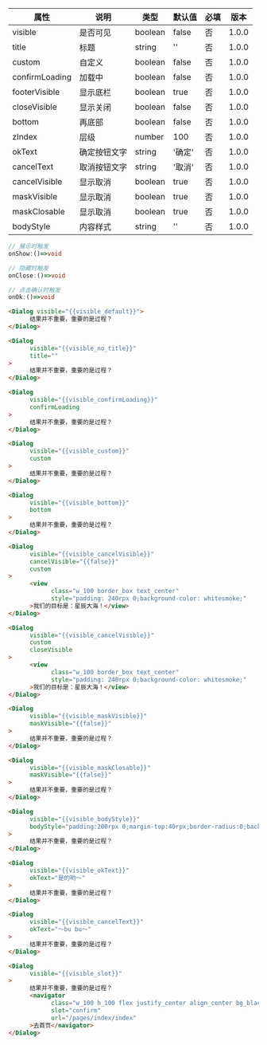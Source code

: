 | 属性 | 说明 | 类型 | 默认值 | 必填 | 版本 |
| - | - | - | - | - | - |
| visible | 是否可见 | boolean | false | 否 | 1.0.0 |
| title | 标题 | string | '' | 否 | 1.0.0 |
| custom | 自定义 | boolean | false | 否 | 1.0.0 |
| confirmLoading | 加载中 | boolean | false | 否 | 1.0.0 |
| footerVisible | 显示底栏 | boolean | true | 否 | 1.0.0 |
| closeVisible | 显示关闭 | boolean | false | 否 | 1.0.0 |
| bottom | 再底部 | boolean | false | 否 | 1.0.0 |
| zIndex | 层级 | number | 100 | 否 | 1.0.0 |
| okText | 确定按钮文字 | string | '确定' | 否 | 1.0.0 |
| cancelText | 取消按钮文字 | string | '取消' | 否 | 1.0.0 |
| cancelVisible | 显示取消 | boolean | true | 否 | 1.0.0 |
| maskVisible | 显示取消 | boolean | true | 否 | 1.0.0 |
| maskClosable | 显示取消 | boolean | true | 否 | 1.0.0 |
| bodyStyle | 内容样式 | string | '' | 否 | 1.0.0 |

<Title>triggerEvents</Title>

```typescript
// 展示时触发
onShow:()=>void

// 隐藏时触发
onClose:()=>void

// 点击确认时触发
onOk:()=>void
```

<Title>默认效果</Title>

```html
<Dialog visible="{{visible_default}}">
      结果并不重要，重要的是过程？
</Dialog>
```

<Title>没有标题</Title>

```html
<Dialog 
      visible="{{visible_no_title}}"  
      title=""
>
      结果并不重要，重要的是过程？
</Dialog>
```

<Title>loading</Title>

```html
<Dialog 
      visible="{{visible_confirmLoading}}"  
      confirmLoading
>
      结果并不重要，重要的是过程？
</Dialog>
```

<Title>自定义内容</Title>

```html
<Dialog 
      visible="{{visible_custom}}"  
      custom
>
      结果并不重要，重要的是过程？
</Dialog>
```

<Title>底部弹出</Title>

```html
<Dialog 
      visible="{{visible_bottom}}"  
      bottom
>
      结果并不重要，重要的是过程？
</Dialog>
```

<Title>隐藏取消</Title>

```html
<Dialog 
      visible="{{visible_cancelVisible}}"  
      cancelVisible="{{false}}"
      custom
>
      <view
            class="w_100 border_box text_center"
            style="padding: 240rpx 0;background-color: whitesmoke;"
      >我们的目标是：星辰大海！</view>
</Dialog>
```

<Title>显示关闭</Title>

```html
<Dialog 
      visible="{{visible_cancelVisible}}"  
      custom
      closeVisible
>
      <view
            class="w_100 border_box text_center"
            style="padding: 240rpx 0;background-color: whitesmoke;"
      >我们的目标是：星辰大海！</view>
</Dialog>
```

<Title>隐藏遮罩</Title>

```html
<Dialog 
      visible="{{visible_maskVisible}}"  
      maskVisible="{{false}}"
>
      结果并不重要，重要的是过程？
</Dialog>
```

<Title>点击遮罩关闭</Title>

```html
<Dialog 
      visible="{{visible_maskClosable}}"  
      maskVisible="{{false}}"
>
      结果并不重要，重要的是过程？
</Dialog>
```

<Title>自定义样式</Title>

```html
<Dialog 
      visible="{{visible_bodyStyle}}"
      bodyStyle="padding:200rpx 0;margin-top:40rpx;border-radius:0;background-color:whitesmoke;color:black"
>
      结果并不重要，重要的是过程？
</Dialog>
```

<Title>确定文字</Title>

```html
<Dialog 
      visible="{{visible_okText}}"
      okText="是的哟～"
>
      结果并不重要，重要的是过程？
</Dialog>
```

<Title>取消文字</Title>

```html
<Dialog 
      visible="{{visible_cancelText}}"
      okText="～bu bu～"
>
      结果并不重要，重要的是过程？
</Dialog>
```

<Title>slot</Title>

```html
<Dialog 
      visible="{{visible_slot}}"
>
      结果并不重要，重要的是过程？
      <navigator
            class="w_100 h_100 flex justify_center align_center bg_black white"
            slot="confirm"
            url="/pages/index/index"
      >去首页</navigator>
</Dialog>
```